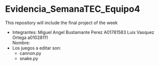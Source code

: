 # Evidencia_SemanaTEC_Equipo4
This repository will include the final project of the week
- Integrantes: 
Miguel Angel Bustamante Perez A01781583
Luis Vasquez Ortega a01028111  
Nombre: 
- Los juegos a editar son:
  - cannon.py
  - snake.py
